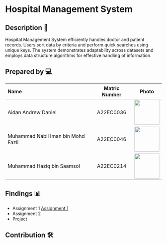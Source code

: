 # Hospital Management System

## Description 📝

Hospital Management System efficiently handles doctor and patient records. Users sort data by criteria and perform quick searches using unique keys. The system demonstrates adaptability across datasets and employs data structure algorithms for effective handling of information.

## Prepared by 💻

| Name             | Matric Number | Photo                                                         |
| :---------------- | :-------------: | :------------------------------------------------------------: |
| Aidan Andrew Daniel   | A22EC0036 | <a href="https://www.freepik.com/icon/graduated_4537051" title="Icon by Trazobanana"><img src="../Images/girl_4537097.png" width=80px, height=80px>     |
| Muhammad Nabil Iman bin Mohd Fazli     | A22EC0046 | <a href="https://www.freepik.com/icon/graduated_4537051" title="Icon by Trazobanana"><img src="../Images/girl_4537097.png" width=80px, height=80px>         |
| Muhammad Haziq bin Saamsol       | A22EC0214 | <a href="https://www.freepik.com/icon/graduated_4537051" title="Icon by Trazobanana"><img src="../Images/girl_4537097.png" width=80px, height=80px>         |


## Findings 📊

- Assignment 1 [Assignment 1](https://github.com/jjn7702/SECJ2013-DSA/tree/main/Submission/sec04/GOATS/Assignment%201)
- Assignment 2
- Project

## Contribution 🛠️
